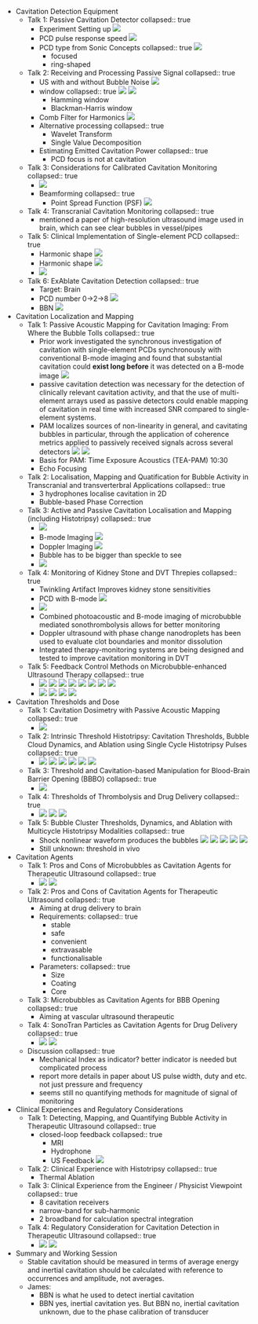 - Cavitation Detection Equipment
	- Talk 1: Passive Cavitation Detector
	  collapsed:: true
		- Experiment Setting up
		  ![](/../assets/pcd_detector.png)
		- PCD pulse response speed
		  ![](/../assets/pcd_response.png)
		- PCD type from Sonic Concepts
		  collapsed:: true
		  ![](/../assets/pcd_type.png)
			- focused
			- ring-shaped
	- Talk 2: Receiving and Processing Passive Signal
	  collapsed:: true
		- US with and without Bubble Noise
		  ![](/../assets/bubble_us.png)
		- window
		  collapsed:: true
		  ![](/../assets/windows.png)
		  ![](/../assets/windows_compare.png)
			- Hamming window
			- Blackman-Harris window
		- Comb Filter for Harmonics
		  ![](/../assets/harmonics_filter.png)
		- Alternative processing
		  collapsed:: true
			- Wavelet Transform
			- Single Value Decomposition
		- Estimating Emitted Cavitation Power
		  collapsed:: true
			- PCD focus is not at cavitation
	- Talk 3: Considerations for Calibrated Cavitation Monitoring
	  collapsed:: true
		- ![](/../assets/harmonic_ultra.png)
		- Beamforming
		  collapsed:: true
			- Point Spread Function (PSF)
			  ![](/../assets/single_element_pcd.png)
	- Talk 4: Transcranial Cavitation Monitoring
	  collapsed:: true
		- mentioned a paper of high-resolution ultrasound image used in brain, which can see clear bubbles in vessel/pipes
	- Talk 5: Clinical Implementation of Single-element PCD
	  collapsed:: true
		- Harmonic shape
		  ![](/../assets/inertial_frequency.png)
		- Harmonic shape
		  ![](/../assets/inertial_frequency2.png)
		- ![](/../assets/transducer_pcd.png)
	- Talk 6: ExAblate Cavitation Detection
	  collapsed:: true
		- Target: Brain
		- PCD number 0->2->8
		  ![](/../assets/pcd_location.png)
		- BBN
		  ![](/../assets/stable_vs_inertial.png)
- Cavitation Localization and Mapping
	- Talk 1: Passive Acoustic Mapping for Cavitation Imaging: From Where the Bubble Tolls
	  collapsed:: true
		- Prior work investigated the synchronous investigation of cavitation with single-element PCDs synchronously with conventional B-mode imaging and found that substantial cavitation could **exist long before** it was detected on a B-mode image
		  ![](/../assets/cavitation_no_b_mode.png)
		- passive cavitation detection was necessary for the detection of clinically relevant cavitation activity, and that the use of multi-element arrays used as passive detectors could enable mapping of cavitation in real time with increased SNR compared to single-element systems.
		- PAM localizes sources of non-linearity in general, and cavitating bubbles in particular, through the application of coherence metrics applied to passively received signals across several detectors
		  ![](/../assets/pam.png)
		  ![](/../assets/pam_development.png)
		- Basis for PAM: Time Exposure Acoustics (TEA-PAM) 10:30
		- Echo Focusing
	- Talk 2: Localisation, Mapping and Quatification for Bubble Activity in Transcranial and transverterbral Applications
	  collapsed:: true
		- 3 hydrophones localise cavitation in 2D
		- Bubble-based Phase Correction
	- Talk 3: Active and Passive Cavitation Localisation and Mapping (including Histotripsy)
	  collapsed:: true
		- ![](/../assets/active_passive_cavitaion_method.png)
		- B-mode Imaging
		  ![](/../assets/boiling_histotripsy_b_mode.png)
		- Doppler Imaging
		  ![](/../assets/doppler_imaging_bubble.png)
		- Bubble has to be bigger than speckle to see
		- ![](/../assets/pam_settingup.png)
	- Talk 4: Monitoring of Kidney Stone and DVT Threpies
	  collapsed:: true
		- Twinkling Artifact Improves kidney stone sensitivities
		- PCD with B-mode
		  ![](/../assets/pcd_b_mode.png)
		- ![](/../assets/stable_inertial_cavitation_nanodroplet.png)
		- Combined photoacoustic and B-mode imaging of microbubble mediated sonothrombolysis allows for better monitoring
		- Doppler ultrasound with phase change nanodroplets has been used to evaluate clot boundaries and monitor dissolution
		- Integrated therapy-monitoring systems are being designed and tested to improve cavitation monitoring in DVT
	- Talk 5: Feedback Control Methods on Microbubble-enhanced Ultrasound Therapy
	  collapsed:: true
		- ![](/../assets/why_feedback_microbubble.png)
		  ![](/../assets/feedback_control_challenge.png)
		  ![](/../assets/mainflow_feedback_control.png)
		  ![](/../assets/openloop_control_harmonic.png)
		  ![](/../assets/openloop_control_ultraharmonic.png)
		  ![](/../assets/openloop_control_subharmonic.png)
		  ![](/../assets/openloop_control_subharmonic2.png)
		  ![](/../assets/openloop_control_combine.png)
		- ![](/../assets/closeloop_control_harmonic.png)
		  ![](/../assets/closeloop_control_microbubble.png)
		  ![](/../assets/closeloop_control_pam.png)
		  ![](/../assets/sum_cavitation_control.png)
- Cavitation Thresholds and Dose
	- Talk 1: Cavitation Dosimetry with Passive Acoustic Mapping
	  collapsed:: true
		- ![](/../assets/cav_threshold_relation.png)
	- Talk 2: Intrinsic Threshold Histotripsy: Cavitation Thresholds, Bubble Cloud Dynamics, and Ablation using Single Cycle Histotripsy Pulses
	  collapsed:: true
		- ![](/../assets/cav_threshold_histotripsy.png)
		  ![](/../assets/cav_threshold_water_threshold.png)
		  ![](/../assets/cav_threshold_tissue_threshold.png)
		  ![](/../assets/cav_threshold_cloud_size.png)
		  ![](/../assets/cav_threshold_cloud_density.png)
		  ![](/../assets/cav_threshold_instrinic_threshold_sum.png)
	- Talk 3: Threshold and Cavitation-based Manipulation for Blood-Brain Barrier Opening (BBBO)
	  collapsed:: true
		- ![](/../assets/cav_threshold_subharmonic.png)
	- Talk 4: Thresholds of Thrombolysis and Drug Delivery
	  collapsed:: true
		- ![](/../assets/cav_threshold_predict_inertial.png)
		  ![](/../assets/cav_threshold_predict_stable.png)
		  ![](/../assets/cav_threshold_predict_sum.png)
	- Talk 5: Bubble Cluster Thresholds, Dynamics, and Ablation with Multicycle Histotripsy Modalities
	  collapsed:: true
		- Shock nonlinear waveform produces the bubbles
		  ![](/../assets/cav_threshold_shock_wave.png)
		  ![](/../assets/cav_threshold_tissue_stiffness.png)
		  ![](/../assets/cav_threshold_prf.png)
		  ![](/../assets/cav_threshold_time_to_boiling.png)
		  ![](/../assets/cav_threshold_ablation_hifu.png)
		- Still unknown: threshold in vivo
- Cavitation Agents
	- Talk 1: Pros and Cons of Microbubbles as Cavitation Agents for Therapeutic Ultrasound
	  collapsed:: true
		- ![](/../assets/agent_pro.png)
		  ![](/../assets/agent_con.png)
	- Talk 2: Pros and Cons of Cavitation Agents for Therapeutic Ultrasound
	  collapsed:: true
		- Aiming at drug delivery to brain
		- Requirements:
		  collapsed:: true
			- stable
			- safe
			- convenient
			- extravasable
			- functionalisable
		- Parameters:
		  collapsed:: true
			- Size
			- Coating
			- Core
	- Talk 3: Microbubbles as Cavitation Agents for BBB Opening
	  collapsed:: true
		- Aiming at vascular ultrasound therapeutic
	- Talk 4: SonoTran Particles as Cavitation Agents for Drug Delivery
	  collapsed:: true
		- ![](/../assets/agent_cavitation_characteristic.png)
		  ![](/../assets/agent_tri_function_probe.png)
	- Discussion
	  collapsed:: true
		- Mechanical Index as indicator? better indicator is needed but complicated process
		- report more details in paper about US pulse width, duty and etc. not just pressure and frequency
		- seems still no quantifying methods for magnitude of signal of monitoring
- Clinical Experiences and Regulatory Considerations
	- Talk 1: Detecting, Mapping, and Quantifying Bubble Activity in Therapeutic Ultrasound
	  collapsed:: true
		- closed-loop feedback
		  collapsed:: true
			- MRI
			- Hydrophone
			- US Feedback
			  ![](/../assets/us_feedback.png)
	- Talk 2: Clinical Experience with Histotripsy
	  collapsed:: true
		- Thermal Ablation
	- Talk 3: Clinical Experience from the Engineer / Physicist Viewpoint 
	  collapsed:: true
		- 8 cavitation receivers
		- narrow-band for sub-harmonic
		- 2 broadband for calculation spectral integration
	- Talk 4: Regulatory Consideration for Cavitation Detection in Therapeutic Ultrasound
	  collapsed:: true
		- ![](/../assets/cavitation_methods.png)
		  ![](/../assets/bench_invivo.png)
- Summary and Working Session
	- Stable cavitation should be measured in terms of average energy and inertial cavitation should be calculated with reference to occurrences and amplitude, not averages.
	- James:
		- BBN is what he used to detect inertial cavitation
		- BBN yes, inertial cavitation yes. But BBN no, inertial cavitation unknown, due to the phase calibration of transducer